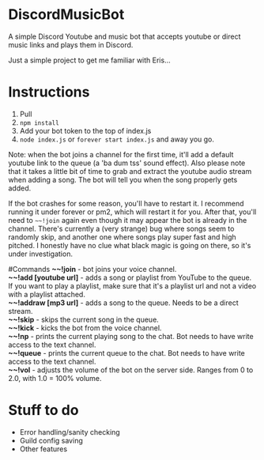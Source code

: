 # DiscordMusicBot
A simple Discord Youtube and music bot that accepts youtube or direct music links and plays them in Discord.

Just a simple project to get me familiar with Eris...

# Instructions
1. Pull
2. `npm install`
3. Add your bot token to the top of index.js
4. `node index.js` or `forever start index.js` and away you go.

Note: when the bot joins a channel for the first time, it'll add a default youtube link to the queue (a 'ba dum tss' sound effect). 
Also please note that it takes a little bit of time to grab and extract the youtube audio stream when adding a song. The bot will tell you when the song properly gets added. 

If the bot crashes for some reason, you'll have to restart it. I recommend running it under forever or pm2, which will restart it for you. After that, you'll need to `~~!join` again even though it may appear the bot is already in the channel. There's currently a (very strange) bug where songs seem to randomly skip, and another one where songs play super fast and high pitched. I honestly have no clue what black magic is going on there, so it's under investigation.

#Commands
**\~~!join** - bot joins your voice channel.  
**\~~!add [youtube url]** - adds a song or playlist from YouTube to the queue. If you want to play a playlist, make sure that it's a playlist url and not a video with a playlist attached.  
**\~~!addraw [mp3 url]** - adds a song to the queue. Needs to be a direct stream.  
**\~~!skip** - skips the current song in the queue.  
**\~~!kick** - kicks the bot from the voice channel.  
**\~~!np** - prints the current playing song to the chat. Bot needs to have write access to the text channel.  
**\~~!queue** - prints the current queue to the chat. Bot needs to have write access to the text channel.  
**\~~!vol** - adjusts the volume of the bot on the server side. Ranges from 0 to 2.0, with 1.0 = 100% volume.   

# Stuff to do
- Error handling/sanity checking
- Guild config saving
- Other features
